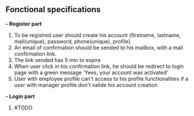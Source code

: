 ## Fonctional specifications

**- Register part**

1. To be registred user should create his account {firstname, lastname, mail(unique), password, phone(unique), profile}
2. An email of confirmation should be sended to his mailbox, with a mail confirmation link.
3. The link sended has 5 min to expire
4. When user click in his confirmation link, he should be redirect to login page with a green message 'Yees, your account was activated'
5. User with employee profile can't access to his profile functionalities if a user with manager profile don't valide his account creation

**- Login part**
1. #TODO
